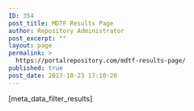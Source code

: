 ```yaml
---
ID: 354
post_title: MDTF Results Page
author: Repository Administrator
post_excerpt: ""
layout: page
permalink: >
  https://portalrepository.com/mdtf-results-page/
published: true
post_date: 2017-10-23 17:10:20
---
```

[meta_data_filter_results]
